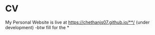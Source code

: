 # CV

My Personal Website is live at https://chethanjs07.github.io/**/ (under development)
-btw fill for the *
